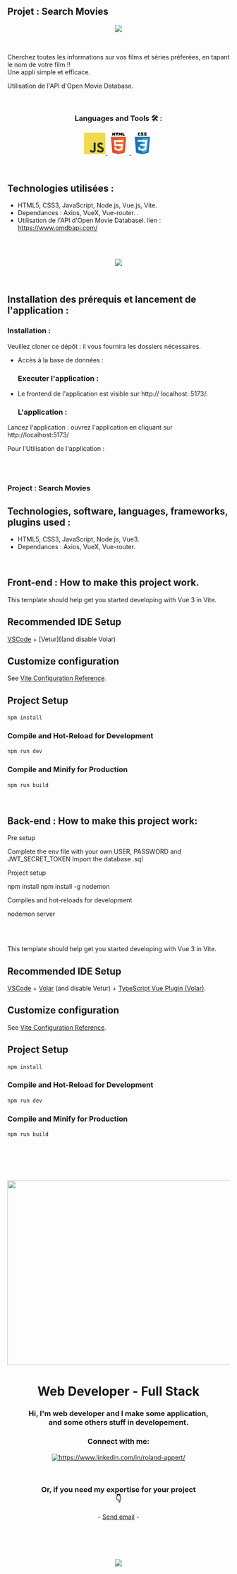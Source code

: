 ## Projet : Search Movies ##

<p align="center">
<img src= "https://github.com/100sue/search-movies/assets/90606431/a873f915-f922-4e43-9a90-376fffed63b3"/>
</p>

<br>


Cherchez toutes les informations sur vos films et séries préferées, en tapant le nom de votre film !!
 <br>
Une appli simple et efficace.

Utilisation de l'API d'Open Movie Database.

 <br>
  
<p align="center">

<h3 align="center">Languages and Tools 🛠 :</h3>
<p align="center">
    <a href="https://developer.mozilla.org/en-US/docs/Web/JavaScript" target="_blank"> <img src="https://raw.githubusercontent.com/devicons/devicon/master/icons/javascript/javascript-original.svg" alt="javascript" width="50" height="50"/> </a>
    <a href="https://www.w3.org/html/" target="_blank"> <img src="https://raw.githubusercontent.com/devicons/devicon/master/icons/html5/html5-original-wordmark.svg" alt="html5" width="50" height="50"/> </a>
    <a href="https://www.w3schools.com/css/" target="_blank"> <img src="https://raw.githubusercontent.com/devicons/devicon/master/icons/css3/css3-original-wordmark.svg" alt="css3" width="50" height="50"/> </a>
</p>
 <br>

 ## Technologies utilisées : ##
 
- HTML5, CSS3, JavaScript, Node.js, Vue.js, Vite.
- Dependances : Axios, VueX, Vue-router. .
- Utilisation de l'API d'Open Movie Databasel.
  lien : https://www.omdbapi.com/
 <br>
 <br>
<p align="center">
<img src= "https://github.com/100sue/search-movies/assets/90606431/4475b272-a9aa-4ee2-9492-6b624c3e06bc"/>
</p>

<br>


   
 ## Installation des prérequis et lancement de l'application : ##

   ### Installation : ###

Veuillez cloner ce dépôt : il vous fournira les dossiers nécessaires.

- Accès à la base de données :


   ### Executer l'application : ###

- Le frontend de l'application est visible sur http:// localhost: 5173/.
    
    
    ### L'application :  ###
   
Lancez l'application : ouvrez l'application en cliquant sur http://localhost:5173/

Pour l'Utilisation de l'application : 

<br>

 

<br>


 ### Project  : Search Movies ###


## Technologies, software, languages, frameworks, plugins used : ##

- HTML5, CSS3, JavaScript, Node.js, Vue3.
- Dependances : Axios, VueX, Vue-router.

<br>

## Front-end : How to make this project work. ##

This template should help get you started developing with Vue 3 in Vite.

## Recommended IDE Setup

[VSCode](https://code.visualstudio.com/) + [Vetur]((and disable Volar)

## Customize configuration

See [Vite Configuration Reference](https://vitejs.dev/config/).

## Project Setup

```sh
npm install
```

### Compile and Hot-Reload for Development

```sh
npm run dev
```

### Compile and Minify for Production

```sh
npm run build
```
<br>

## Back-end : How to make this project work: 

Pre setup

Complete the env file with your own USER, PASSWORD and JWT_SECRET_TOKEN
Import the database .sql 

Project setup

npm install
npm install -g nodemon

Compiles and hot-reloads for development

nodemon server

<br>

  
<br>


This template should help get you started developing with Vue 3 in Vite.

## Recommended IDE Setup

[VSCode](https://code.visualstudio.com/) + [Volar](https://marketplace.visualstudio.com/items?itemName=Vue.volar) (and disable Vetur) + [TypeScript Vue Plugin (Volar)](https://marketplace.visualstudio.com/items?itemName=Vue.vscode-typescript-vue-plugin).

## Customize configuration

See [Vite Configuration Reference](https://vitejs.dev/config/).

## Project Setup

```sh
npm install
```

### Compile and Hot-Reload for Development

```sh
npm run dev
```

### Compile and Minify for Production

```sh
npm run build
```






<br>
<br>

<br>
<br>

<p align="center">
<img src= "https://github.com/100sue/bubble-game/assets/90606431/97c01f78-8028-4b00-a632-530b6c987504" width="669" height="418"/>
</p>

<h1 align="center">Web Developer - Full Stack</h1>

<p style="margin: 15px;" align="center">
     <h3 align="center">Hi, I'm web developer and I make some application, <br> and some others stuff in developement.</h3>
</p>
<h3 align="center">Connect with me:</h3>
<p align="center">
<a href="https://linkedin.com/in/https://www.linkedin.com/in/roland-appert/" target="blank"><img align="center" src="https://raw.githubusercontent.com/rahuldkjain/github-profile-readme-generator/master/src/images/icons/Social/linked-in-alt.svg" alt="https://www.linkedin.com/in/roland-appert/" height="30" width="40" /></a>
</p>
<br/>

<h3 align="center">Or, if you need my expertise for your project <br>👇</h3>
<p align="center">
  
<p align="center">
    - <a href="mailto:scoreur@gmail.com">Send email</a> -
    <p style='margin-bottom: 40px'>
    </p>
</p>  
<br>
<br>
<p align="center">
<img src= "https://github.com/100sue/bubble-game/assets/90606431/7f2b4980-ba84-4225-a25a-b5302f0ffc88"/>
</p>


 

